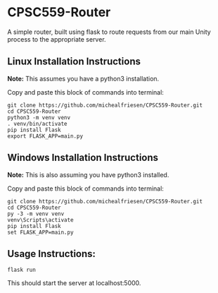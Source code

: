 # CPSC559-Router
A simple router, built using flask to route requests from our main Unity process to the appropriate server.

## Linux Installation Instructions
**Note:** This assumes you have a python3 installation.

Copy and paste this block of commands into terminal:
```
git clone https://github.com/michealfriesen/CPSC559-Router.git
cd CPSC559-Router
python3 -m venv venv
. venv/bin/activate
pip install Flask
export FLASK_APP=main.py
```

## Windows Installation Instructions
**Note:** This is also assuming you have python3 installed.

Copy and paste this block of commands into terminal:
```
git clone https://github.com/michealfriesen/CPSC559-Router.git
cd CPSC559-Router
py -3 -m venv venv
venv\Scripts\activate
pip install Flask
set FLASK_APP=main.py
```


## Usage Instructions:
`flask run`

This should start the server at localhost:5000.
